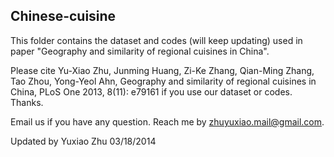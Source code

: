 Chinese-cuisine
-----------------

This folder contains the dataset and codes (will keep updating) used in paper "Geography and similarity of regional cuisines in China". 

Please cite Yu-Xiao Zhu, Junming Huang, Zi-Ke Zhang, Qian-Ming Zhang, Tao Zhou, Yong-Yeol Ahn, Geography and similarity of regional cuisines in China, PLoS One 2013, 8(11): e79161 if you use our dataset or codes. Thanks.

Email us if you have any question. Reach me by zhuyuxiao.mail@gmail.com.


Updated by Yuxiao Zhu
03/18/2014
